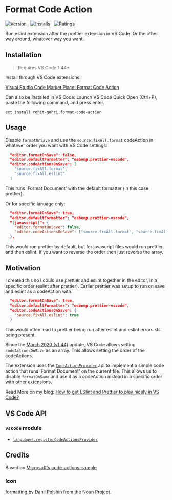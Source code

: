 # Format Code Action

[![Version](https://vsmarketplacebadge.apphb.com/version-short/rohit-gohri.format-code-action.svg)](https://marketplace.visualstudio.com/items?itemName=rohit-gohri.format-code-action) &nbsp; [![Installs](https://vsmarketplacebadge.apphb.com/installs/rohit-gohri.format-code-action.svg)](https://marketplace.visualstudio.com/items?itemName=rohit-gohri.format-code-action) &nbsp; [![Ratings](https://vsmarketplacebadge.apphb.com/rating-star/rohit-gohri.format-code-action.svg)](https://marketplace.visualstudio.com/items?itemName=rohit-gohri.format-code-action)

Run eslint extension after the prettier extension in VS Code. Or the other way around, whatever way you want.

## Installation

> Requires VS Code 1.44+

Install through VS Code extensions:

[Visual Studio Code Market Place: Format Code Action](https://marketplace.visualstudio.com/items?itemName=rohit-gohri.format-code-action)

Can also be installed in VS Code: Launch VS Code Quick Open (Ctrl+P), paste the following command, and press enter.

    ext install rohit-gohri.format-code-action

## Usage

Disable `formatOnSave` and use the `source.fixAll.format` codeAction in whatever order you want with VS Code settings:

```json
  "editor.formatOnSave": false,
  "editor.defaultFormatter": "esbenp.prettier-vscode",
  "editor.codeActionsOnSave": [
    "source.fixAll.format",
    "source.fixAll.eslint"
  ]
```

This runs 'Format Document' with the default formatter (in this case prettier).

Or for specific lanuage only:

```json
  "editor.formatOnSave": true,
  "editor.defaultFormatter": "esbenp.prettier-vscode",
  "[javascript]": {
    "editor.formatOnSave": false,
    "editor.codeActionsOnSave": ["source.fixAll.format", "source.fixAll.eslint"]
  },
```

This would run prettier by default, but for javascript files would run prettier and then eslint. If you want to reverse the order then just reverse the array.

## Motivation

I created this so I could use prettier and eslint together in the editor, in a specific order (eslint after prettier). Earlier prettier was setup to run on save and eslint as a codeAction with:

```json
  "editor.formatOnSave": true,
  "editor.defaultFormatter": "esbenp.prettier-vscode",
  "editor.codeActionsOnSave": {
    "source.fixAll.eslint": true
  }
```

This would often lead to prettier being run after eslint and eslint errors still being present.

Since the [March 2020 (v1.44)](https://code.visualstudio.com/updates/v1_44#_explicit-ordering-for-code-actions-on-save) update, VS Code allows setting `codeActionsOnSave` as an array. This allows setting the order of the codeActions.

The extension uses the [`CodeActionProvider`](https://code.visualstudio.com/api/references/vscode-api#CodeActionProvider) api to implement a simple code action that runs 'Format Document' on the current file. This allows us to disable `formatOnSave` and use it as a codeAction instead in a specific order with other extensions.

Read More on my blog: [How to get ESlint and Prettier to play nicely in VS Code?](https://rohit.page/blog/posts/how-to-get-prettier-eslint-play-nicely-with-vscode/)

## VS Code API

### `vscode` module

- [`languages.registerCodeActionsProvider`](https://code.visualstudio.com/api/references/vscode-api#languages.registerCodeActionsProvider)

## Credits

Based on [Microsoft's code-actions-sample](https://github.com/microsoft/vscode-extension-samples/tree/master/code-actions-sample)

### Icon

[formatting by Danil Polshin from the Noun Project](https://thenounproject.com/search/?q=format&i=627383).
